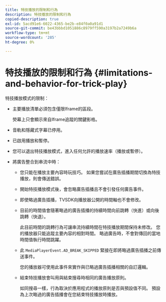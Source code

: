 ```yaml
---
title: 特技播放的限制和行為
description: 特技播放的限制和行為
copied-description: true
exl-id: 5acd91e6-6022-4365-be2b-e84f0a0a91d1
source-git-commit: be43bbbd1051886c8979ff590a3197b2a7249b6a
workflow-type: tm+mt
source-wordcount: '285'
ht-degree: 0%

---
```


# 特技播放的限制和行為 {#limitations-and-behavior-for-trick-play}

<!--<a id="section_2BC43539C5C142E085D06A7E35C76726"></a>-->

特技播放模式的限制：

* 主要播放清單必須包含僅限Iframe的區段。

   熒幕上只會顯示來自Iframe追蹤的關鍵影格。
* 音軌和隱藏式字幕已停用。
* 已啟用播放和暫停。
* 您可以退出特技播放模式，進入任何允許的播放速率（播放或暫停）。
* 將廣告整合到串流中時：

   * 您只能在播放主要內容時玩技巧。 如果您嘗試在廣告插播期間切換為特技播放，則會傳送錯誤。
   * 開始特技播放模式後，會忽略廣告插播且不會引發任何廣告事件。
   * 即使略過廣告插播，TVSDK向播放器公開的時間軸也不會修改。
   * 目前的時間值會隨著略過的廣告插播的持續時間向前跳轉（快進）或向後跳轉（快退）。

      此目前時間的跳轉行為可讓串流持續時間在特技播放期間保持未修改。 您的播放器只能追蹤主要內容的相對時間。 略過廣告時，不會對傳回的當地時間值執行時間跳躍。
   * 此 `MediaPlayerEvent.AD_BREAK_SKIPPED` 緊接在即將略過廣告插播之前傳送事件。

      您的播放器可使用此事件來實作與已略過廣告插播相關的自訂邏輯。

   * 結束特技播放會叫用與結束搜尋時相同的廣告播放原則。

      如同搜尋一樣，行為取決於應用程式的播放原則是否與預設值不同。 預設為上次略過的廣告插播會在您結束特技播放時播放。
